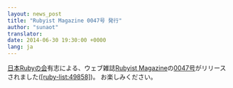 ```yaml
---
layout: news_post
title: "Rubyist Magazine 0047号 発行"
author: "sunaot"
translator:
date: 2014-06-30 19:30:00 +0000
lang: ja
---
```


[日本Rubyの会][1]有志による、ウェブ雑誌[Rubyist
Magazine][2]の[0047号][3]がリリースされました([\[ruby-list:49858\]][4])。 お楽しみください。


[1]: http://ruby-no-kai.org
[2]: http://magazine.rubyist.net/
[3]: http://magazine.rubyist.net/?0047
[4]: https://blade.ruby-lang.org/ruby-list/49858
